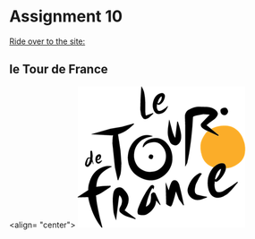 # Assignment 10
[Ride over to the site:](https://bridgerfiore.github.io/MART341-WebDesign/Assignment_10/)
## le Tour de France
<align= "center">
![TDF logo](./Images/Le_Tour_de_France-logo-3C8D45948C-seeklogo.com.png)